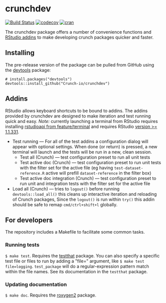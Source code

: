 # crunchdev

[![Build Status](https://travis-ci.org/Crunch-io/crunchdev.png?branch=master)](https://travis-ci.org/Crunch-io/crunchdev)  [![codecov](https://codecov.io/gh/Crunch-io/crunchdev/branch/master/graph/badge.svg)](https://codecov.io/gh/Crunch-io/crunchdev)
[![cran](https://www.r-pkg.org/badges/version-last-release/crunchdev)](https://cran.r-project.org/package=crunchdev)

The crunchdev package offers a number of convenience functions and [RStudio addins](https://rstudio.github.io/rstudioaddins/) to make developing crunch packages quicker and faster.

## Installing

The pre-release version of the package can be pulled from GitHub using the [devtools](https://github.com/hadley/devtools) package:

    # install.packages("devtools")
    devtools::install_github("Crunch-io/crunchdev")

## Addins
RStudio allows keyboard shortcuts to be bound to addins. The addins provided by crunchdev are designed to make iteration and test running quick and easy. *Note:* currently launching a terminal from RStudio requires installing [rstudioapi from feature/terminal](https://github.com/rstudio/rstudioapi/pull/52) and requires RStudio [version >= 1.1.331](https://dailies.rstudio.com/).

* Test running — For all of the test addins a configuration dialog will appear with optional settings. When done (or return) is pressed, a new terminal will launch and the tests will be run in a new, clean session.
  * Test all (Crunch) — test configuration preset to run all unit tests
  * Test active doc (Crunch) — test configuration preset to run unit tests with the filter set for the active file (eg having `test-dataset-reference.R` active will prefill `dataset-reference` in the filter box)
  * Test active doc integration (Crunch) — test configuration preset to run unit and integration tests with the filter set for the active file
* Load all (Crunch) — tries to `logout()` before running `devtools::load_all()` this cleans up interactive iteration and reloading of Crunch packages, Since the `logout()` is run within `try()` this addin should be safe to remap `cmd/ctrl+shift+l` globally.

## For developers

The repository includes a Makefile to facilitate some common tasks.

### Running tests

`$ make test`. Requires the [testthat](https://github.com/hadley/testthat) package. You can also specify a specific test file or files to run by adding a "file=" argument, like `$ make test file=logging`. `test_package` will do a regular-expression pattern match within the file names. See its documentation in the `testthat` package.

### Updating documentation

`$ make doc`. Requires the [roxygen2](https://github.com/klutometis/roxygen) package.
